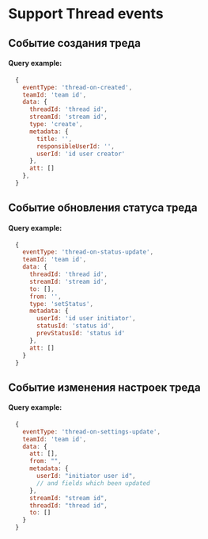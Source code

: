 # Support Thread events

## Событие создания треда

#### Query example:
```js
  {
    eventType: 'thread-on-created',
    teamId: 'team id',
    data: {
      threadId: 'thread id',
      streamId: 'stream id',
      type: 'create',
      metadata: {
        title: '',
        responsibleUserId: '',
        userId: 'id user creator'
      },
      att: []
    },
  }
```

## Событие обновления статуса треда

#### Query example:
```js
  {
    eventType: 'thread-on-status-update',
    teamId: 'team id',
    data: {
      threadId: 'thread id',
      streamId: 'stream id',
      to: [],
      from: '',
      type: 'setStatus',
      metadata: {
        userId: 'id user initiator',
        statusId: 'status id',
        prevStatusId: 'status id'
      },
      att: []
    }
  }
```

## Событие изменения настроек треда

#### Query example:
```js
  {
    eventType: 'thread-on-settings-update',
    teamId: 'team id',
    data: {
      att: [],
      from: "",
      metadata: {
        userId: "initiator user id",
        // and fields which been updated
      },
      streamId: "stream id",
      threadId: "thread id",
      to: []
    }
  }
```
